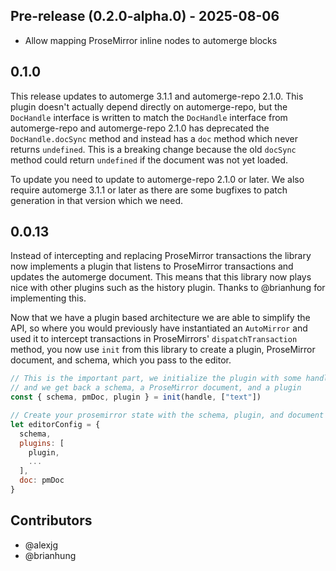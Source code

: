 
## Pre-release (0.2.0-alpha.0) - 2025-08-06

* Allow mapping ProseMirror inline nodes to automerge blocks

## 0.1.0

This release updates to automerge 3.1.1 and automerge-repo 2.1.0. This plugin doesn't actually depend directly on automerge-repo, but the `DocHandle` interface is written to match the `DocHandle` interface from automerge-repo and automerge-repo 2.1.0 has deprecated the `DocHandle.docSync` method and instead has a `doc` method which never returns `undefined`. This is a breaking change because the old `docSync` method could return `undefined` if the document was not yet loaded.

To update you need to update to automerge-repo 2.1.0 or later. We also require automerge 3.1.1 or later as there are some bugfixes to patch generation in that version which we need.

## 0.0.13

Instead of intercepting and replacing ProseMirror transactions the library now implements a plugin that listens to ProseMirror transactions and updates the automerge document. This means that this library now plays nice with other plugins such as the history plugin. Thanks to @brianhung for implementing this.

Now that we have a plugin based architecture we are able to simplify the API, so where you would previously have instantiated an `AutoMirror` and used it to intercept transactions in ProseMirrors' `dispatchTransaction` method, you now use `init` from this library to create a plugin, ProseMirror document, and schema, which you pass to the editor.

```javascript
// This is the important part, we initialize the plugin with some handle and the path to the text field in the document
// and we get back a schema, a ProseMirror document, and a plugin
const { schema, pmDoc, plugin } = init(handle, ["text"])

// Create your prosemirror state with the schema, plugin, and document
let editorConfig = {
  schema,
  plugins: [
    plugin,
    ...
  ],
  doc: pmDoc
}
```

## Contributors

- @alexjg
- @brianhung

